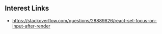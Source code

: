 ## Interest Links
* https://stackoverflow.com/questions/28889826/react-set-focus-on-input-after-render
